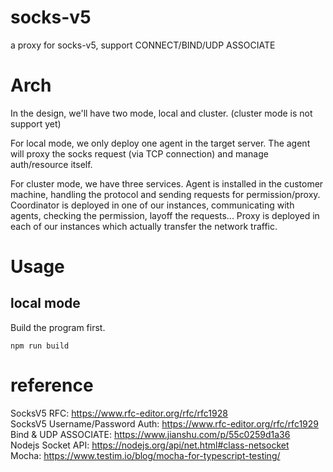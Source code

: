 # socks-v5
a proxy for socks-v5, support CONNECT/BIND/UDP ASSOCIATE

# Arch
In the design, we'll have two mode, local and cluster. (cluster mode is not support yet)

For local mode, we only deploy one agent in the target server. The agent will proxy the socks request (via TCP connection) and manage auth/resource itself.


For cluster mode, we have three services. 
Agent is installed in the customer machine, handling the protocol and sending requests for permission/proxy. 
Coordinator is deployed in one of our instances, communicating with agents, checking the permission, layoff the requests...
Proxy is deployed in each of our instances which actually transfer the network traffic.


# Usage
## local mode
Build the program first.
```shell
npm run build
```


# reference 
SocksV5 RFC: https://www.rfc-editor.org/rfc/rfc1928
<br>SocksV5 Username/Password Auth: https://www.rfc-editor.org/rfc/rfc1929
<br>Bind & UDP ASSOCIATE: https://www.jianshu.com/p/55c0259d1a36
<br>Nodejs Socket API: https://nodejs.org/api/net.html#class-netsocket
<br>Mocha: https://www.testim.io/blog/mocha-for-typescript-testing/
